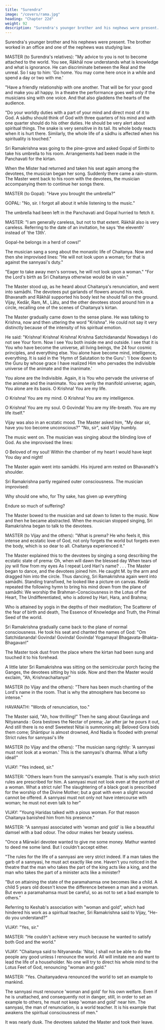 ```yaml
---
title: "Surendra"
image: "/covers/rama.jpg"
heading: "Chapter 22d"
weight: 92
description: "Surendra's younger brother and his nephews were present. The brother worked in an office and one of the nephews was studying law"
---
```




Surendra's younger brother and his nephews were present. The brother worked in an office and one of the nephews was studying law.

MASTER (to Surendra's relatives): "My advice to you is not to become attached to the world. You see, Rākhāl now understands what is knowledge and what is ignorance. He can discriminate between the Real and the unreal. So I say to him: 'Go home. You may come here once in a while and spend a day or two with me.'

"Have a friendly relationship with one another. That will be for your good and make you all happy. In a theatre the performance goes well only if the musicians sing with one voice. And that also gladdens the hearts of the audience.

"Do your worldly duties with a part of your mind and direct most of it to God. A sādhu should think of God with three quarters of his mind and with one quarter should do his other duties. He should be very alert about spiritual things. The snake is very sensitive in its tail. Its whole body reacts when it is hurt there. Similarly, the whole life of a sādhu is affected when his spirituality is touched."

Sri Ramakrishna was going to the pine-grove and asked Gopal of Sinthi to take his umbrella to his room. Arrangements had been made in the Panchavati for the kirtan.

When the Mister had returned and taken his seat again among the devotees, the musician began her song. Suddenly there came a rain-storm. The Master went back to his room with the devotees, the musician accompanying them to continue her songs there.

MASTER (to Gopal): "Have you brought the umbrella?"

GOPAL: "No, sir. I forgot all about it while listening to the music."

The umbrella had been left in the Panchavati and Gopal hurried to fetch it.

MASTER: "I am generally careless, but not to that extent. Rākhāl also is very careless.
Referring to the date of an invitation, he says 'the eleventh' instead of 'the 13th'.

Gopal-he belongs in a herd of cows!"

The musician sang a song about the monastic life of Chaitanya. Now and then she improvised lines: "He will not look upon a woman; for that is against the sannyasi's duty."

"Eager to take away men's sorrows, he will not look upon a woman." "For the Lord's birth as Sri Chaitanya otherwise would be in vain."

The Master stood up, as he heard about Chaitanya's renunciation, and went into samādhi. The devotees put garlands of flowers around his neck. Bhavanath and Rākhāl supported his body lest he should fall on the ground. Vijay, Kedār, Ram, M., Lātu,
and the other devotees stood around him in a circle, recalling one of the scenes of Chaitanya's kirtan. 

The Master gradually came down to the sense plane. He was talking to Krishna, now and then uttering the word "Krishna". He could not say it very distinctly because of the intensity of his spiritual emotion. 

He said: "Krishna! Krishna! Krishna! Krishna Satchidananda! Nowadays I do not see Your form. Now I see You both inside me and outside. I see that it is You who have become the universe, all living beings, the 24 four cosmic principles, and everything else. You alone have become mind, intelligence, everything. It is said in the 'Hymn of Salutation to the Guru': 'I bow down to the Guru by whose grace I have realized Him who pervades the indivisible universe of the animate and the inanimate.'

You alone are the Indivisible. Again, it is You who pervade the universe of the animate and the inanimate. You are verily the manifold universe; again, You alone are its basis. O Krishna! You are my life. 

O Krishna! You are my mind. O Krishna! You are my intelligence.

O Krishna! You are my soul. O Govinda! You are my life-breath. You are my life itself."

Vijay was also in an ecstatic mood. The Master asked him, "My dear sir, have you too become unconscious?" "No, sir", said Vijay humbly.

The music went on. The musician was singing about the blinding love of God. As she improvised the lines:

O Beloved of my soul! Within the chamber of my heart 
I would have kept You day and night!

The Master again went into samādhi. His injured arm rested on Bhavanath's shoulder.

Sri Ramakrishna partly regained outer consciousness. The musician improvised:

Why should one who, for Thy sake, has given up everything

Endure so much of suffering?

The Master bowed to the musician and sat down to listen to the music. Now and then he became abstracted. When the musician stopped singing, Sri Ramakrishna began to talk to the devotees.

MASTER (to Vijay and the others): "What is prema? He who feels it, this intense and ecstatic love of God, not only forgets the world but forgets even the body, which is so dear to all. Chaitanya experienced it."

The Master explained this to the devotees by singing a song describing the ecstatic state of prema:
Oh, when will dawn the blessed day 
When tears of joy will flow from my eyes
As I repeat Lord Hari's name? . . .
The Master began to dance, and the devotees joined him. He caught M. by the arm and
dragged him into the circle. Thus dancing, Sri Ramakrishna again went into samādhi.
Standing transfixed, he looked like a picture on canvas.
Kedār repeated the following hymn to bring his mind down from the plane of samādhi:
We worship the Brahman-Consciousness in the Lotus of the
Heart,
The Undifferentiated, who is adored by Hari, Hara, and
Brahma;

Who is attained by yogis in the depths of their meditation;
The Scatterer of the fear of birth and death, The Essence of Knowledge and Truth, the Primal Seed of the world.

Sri Ramakrishna gradually came back to the plane of normal consciousness. He took his
seat and chanted the names of God: "Om Satchidananda! Govinda! Govinda! Govinda! Yogamaya! Bhagavata-Bhakta-Bhagavan!"

The Master took dust from the place where the kirtan had been sung and touched it to his forehead.

A little later Sri Ramakrishna was sitting on the semicircular porch facing the Ganges,
the devotees sitting by his side. Now and then the Master would exclaim, "Ah, Krishnachaitanya!"

MASTER (to Vijay and the others): "There has been much chanting of the Lord's name in the room. That is why the atmosphere has become so intense."

HAVANATH: "Words of renunciation, too."

The Master said, "Ah, how thrilling!" Then he sang about Gaurānga and Nityananda :
Gora bestows the Nectar of prema;
Jar after jar he pours it out,
And still there is no end!
Sweetest Nitai is summoning all;
Beloved Gora bids them come;
Shāntipur is almost drowned,
And Nadia is flooded with prema!
Strict rules for sannyasi's life

MASTER (to Vijay and the others): "The musician sang rightly: 'A sannyasi must not look at a woman.' This is the sannyasi's dharma. What a lofty ideal!"

VIJAY: "Yes indeed, sir."

MASTER: "Others learn from the sannyasi's example. That is why such strict rules are prescribed for him. A sannyasi must not look even at the portrait of a woman. What a strict rule! The slaughtering of a black goat is prescribed for the worship of the Divine Mother; but a goat with even a slight wound cannot be offered. A sannyasi must not only not have intercourse with woman; he must not even talk to her"

VIJAY: "Young Haridas talked with a pious woman. For that reason Chaitanya banished him from his presence."

MASTER: "A sannyasi associated with 'woman and gold' is like a beautiful damsel with a bad odour. The odour makes her beauty useless.

"Once a Mārwāri devotee wanted to give me some money. Mathur wanted to deed me some land. But I couldn't accept either.

"The rules for the life of a sannyasi are very strict indeed. If a man takes the garb of a sannyasi, he must act exactly like one. Haven't you noticed in the theatre that the man who takes the part of the king acts like a king, and the man who takes the part of a minister acts like a minister?

"But on attaining the state of the paramahamsa one becomes like a child. A child 5 years old doesn't know the difference between a man and a woman. But even a paramahamsa must be careful, so as not to set a bad example to others."

Referring to Keshab's association with "woman and gold", which had hindered his work as a spiritual teacher, Sri Ramakrishna said to Vijay, "He-do you understand?"

VIJAY: "Yes, sir."

MASTER: "He couldn't achieve very much because he wanted to satisfy both God and the world."

VIJAY: "Chaitanya said to Nityananda: 'Nitai, I shall not be able to do the people any good unless I renounce the world. All will imitate me and want to lead the life of a householder. No one will try to direct his whole mind to the Lotus Feet of God, renouncing "woman and gold."

MASTER: "Yes. Chaitanyadeva renounced the world to set an example to mankind.

The sannyasi must renounce 'woman and gold' for his own welfare. Even if he is unattached, and consequently not in danger, still, in order to set an example to others, he must not keep 'woman and gold' near him. The sannyasi, the man of renunciation, is a world teacher. It is his example that awakens the spiritual consciousness of men."

It was nearly dusk. The devotees saluted the Master and took their leave.
